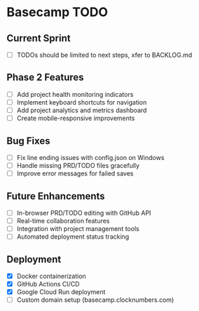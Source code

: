 # Basecamp TODO

## Current Sprint
- [ ] TODOs should be limited to next steps, xfer to BACKLOG.md

## Phase 2 Features
- [ ] Add project health monitoring indicators
- [ ] Implement keyboard shortcuts for navigation
- [ ] Add project analytics and metrics dashboard
- [ ] Create mobile-responsive improvements

## Bug Fixes
- [ ] Fix line ending issues with config.json on Windows
- [ ] Handle missing PRD/TODO files gracefully
- [ ] Improve error messages for failed saves

## Future Enhancements
- [ ] In-browser PRD/TODO editing with GitHub API
- [ ] Real-time collaboration features
- [ ] Integration with project management tools
- [ ] Automated deployment status tracking

## Deployment
- [x] Docker containerization
- [x] GitHub Actions CI/CD
- [x] Google Cloud Run deployment
- [ ] Custom domain setup (basecamp.clocknumbers.com)
